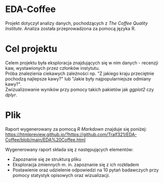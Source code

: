 # EDA-Coffee  
Projekt dotyczył analizy danych, pochodzących z *The Coffee Quality Institute*.
Analiza została przeprowadzona za pomocą języka R.  

# Cel projektu  
Celem projektu była eksploracja znajdujących się w nim danych - recenzji kaw, wystawionych przez członków instytutu.  
Próba znalezienia ciekawych zależności np. "Z jakiego kraju przeciętnie pochodzą najlepsze kawy?" lub "Jakie były najpopularniejsze odmiany kawy?".      
Zwizualizowanie wyników przy pomocy takich pakietów jak *ggplot2* czy *dplyr*.  

# Plik
Raport wygenerowany za pomocą *R Markdown* znajduje się poniżej:
https://htmlpreview.github.io/?https://github.com/Tralf321/EDA-Coffee/blob/main/EDA%20Coffee.html

Wygenerowany raport składa się z następujących elementów:
- Zapoznanie się ze strukturą pliku
- Eksploracja zmiennych m. in. zapoznanie się z ich rozkładem
- Postawienie oraz udzielenie odpowiedzi na 10 pytań badawczych przy pomocy statystyk opisowych oraz wizualizacji.
